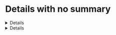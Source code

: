 # Details with no summary

<details>
some text
</details>

<details>
  yet another details block without a summary ... who does this?!   
</details>
